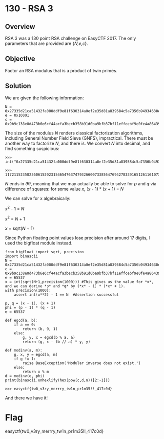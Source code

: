 # 130 - RSA 3

## Overview

RSA 3 was a 130 point RSA challenge on EasyCTF 2017.  The only parameters that are provided are {*N,e,c*}.

## Objective

Factor an RSA modulus that is a product of twin primes.  

## Solution

We are given the following information:

    N = 0x27335d21ca51432fa000ddf9e81f630314a0ef2e35d81a839584c5a7356b94934630ebfc2ef9c55b111e8c373f2db66ca3be0c0818b1d4eda7d53c1bd0067f66a12897099b5e322d85a8da45b72b828813af23L
    e = 0x10001
    c = 0x9b9c138e0d473b6e6cf44acfa3becb358b91d0ba9bfb37bf11effcebf9e0fe4a86439e8217819c273ea5c1c5acfd70147533aa550aa70f2e07cc98be1a1b0ea36c0738d1c994c50b1bd633e3873fc0cb377e7L

The size of the modulus *N* renders classical factorization algorithms, including General Number Field Sieve (GNFS), impractical.  There must be another way to factorize *N*, and there is.  We convert *N* into decimal, and find something suspicious: 

    >>> int("0x27335d21ca51432fa000ddf9e81f630314a0ef2e35d81a839584c5a7356b94934630ebfc2ef9c55b111e8c373f2db66ca3be0c0818b1d4eda7d53c1bd0067f66a12897099b5e322d85a8da45b72b828813af23",0)

    >>> 11721152358236061520231546547637479326600733856476942783391651261161073932522251528868410691769508664585409225554242334270429894938143275720784205110462278896087432260439082955593874915727686637956899
    
*N* ends in *99*, meaning that we may actually be able to solve for *p* and *q* via difference of squares: for some value *x*, (*x* - 1) * (*x* + 1) = *N*

We can solve for x algebraically:

*x*<sup>2</sup> - 1 = *N*

*x*<sup>2</sup> = *N* + 1

*x* = sqrt(*N* + 1)

Since Python floating point values lose precision after around 17 digits, I used the bigfloat module instead.

    from bigfloat import sqrt, precision
    import binascii
    N = 0x27335d21ca51432fa000ddf9e81f630314a0ef2e35d81a839584c5a7356b94934630ebfc2ef9c55b111e8c373f2db66ca3be0c0818b1d4eda7d53c1bd0067f66a12897099b5e322d85a8da45b72b828813af23L
    c = 0x9b9c138e0d473b6e6cf44acfa3becb358b91d0ba9bfb37bf11effcebf9e0fe4a86439e8217819c273ea5c1c5acfd70147533aa550aa70f2e07cc98be1a1b0ea36c0738d1c994c50b1bd633e3873fc0cb377e7L
    e = 65537
    x = int(sqrt(N+1,precision(1000))) #This gives us the value for *x*, and we can derive *p* and *q* by (*x* - 1) * (*x* + 1).
    with precision(1000):
        assert int(x**2) - 1 == N  #Assertion successful

    p, q = (x - 1), (x + 1)
    phi = (p - 1) * (q - 1)
    e = 65537
    
    def egcd(a, b): 
        if a == 0: 
            return (b, 0, 1) 
        else: 
            g, y, x = egcd(b % a, a) 
            return (g, x - (b // a) * y, y) 

    def modinv(a, m): 
        g, x, y = egcd(a, m) 
        if g != 1: 
            raise BaseException('Modular inverse does not exist.') 
        else: 
            return x % m
    d = modinv(e, phi)
    print(binascii.unhexlify(hex(pow(c,d,n))[2:-1]))
    
    >>> easyctf{tw0_v3ry_merrry_tw1n_pr1m35!!_417c0d}
    
And there we have it!

# Flag

easyctf{tw0_v3ry_merrry_tw1n_pr1m35!!_417c0d}
 
